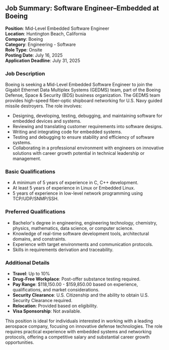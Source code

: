 ## Job Summary: Software Engineer–Embedded at Boeing

**Position**: Mid-Level Embedded Software Engineer  
**Location**: Huntington Beach, California  
**Company**: Boeing  
**Category**: Engineering - Software  
**Role Type**: Onsite  
**Posting Date**: July 16, 2025  
**Application Deadline**: July 31, 2025

### Job Description
Boeing is seeking a Mid-Level Embedded Software Engineer to join the Gigabit Ethernet Data Multiplex Systems (GEDMS) team, part of the Boeing Defense, Space & Security (BDS) business organization. The GEDMS team provides high-speed fiber-optic shipboard networking for U.S. Navy guided missile destroyers. The role involves:

- Designing, developing, testing, debugging, and maintaining software for embedded devices and systems.
- Reviewing and translating customer requirements into software designs.
- Writing and integrating code for embedded systems.
- Testing and debugging to ensure stability and efficiency of software systems.
- Collaborating in a professional environment with engineers on innovative solutions with career growth potential in technical leadership or management.

### Basic Qualifications
- A minimum of 5 years of experience in C, C++ development.
- At least 5 years of experience in Linux or Embedded Linux.
- 5 years of experience in low-level network programming using TCP/UDP/SNMP/SSH.

### Preferred Qualifications
- Bachelor's degree in engineering, engineering technology, chemistry, physics, mathematics, data science, or computer science.
- Knowledge of real-time software development tools, architectural domains, and constraints.
- Experience with target environments and communication protocols.
- Skills in requirements derivation and traceability.

### Additional Details
- **Travel**: Up to 10%
- **Drug-Free Workplace**: Post-offer substance testing required.
- **Pay Range**: $118,150.00 - $159,850.00 based on experience, qualifications, and market considerations.
- **Security Clearance**: U.S. Citizenship and the ability to obtain U.S. Security Clearance required.
- **Relocation**: Provided based on eligibility.
- **Visa Sponsorship**: Not available.

This position is ideal for individuals interested in working with a leading aerospace company, focusing on innovative defense technologies. The role requires practical experience with embedded systems and networking protocols, offering a competitive salary and substantial career growth opportunities.